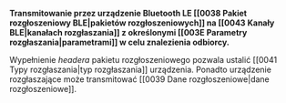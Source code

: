 **Transmitowanie przez urządzenie Bluetooth LE [[0038 Pakiet rozgłoszeniowy BLE|pakietów rozgłoszeniowych]] na [[0043 Kanały BLE|kanałach rozgłaszania]] z określonymi [[003E Parametry rozgłaszania|parametrami]] w celu znalezienia odbiorcy.**

Wypełnienie *headera* pakietu rozgłoszeniowego pozwala ustalić [[0041 Typy rozgłaszania|typ rozgłaszania]] urządzenia.
Ponadto urządzenie rozgłaszające może transmitować [[0039 Dane rozgłoszeniowe|dane rozgłoszeniowe]].